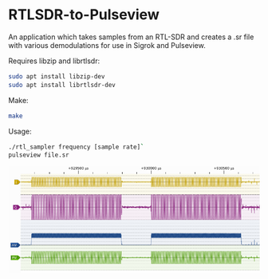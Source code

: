 # RTLSDR-to-Pulseview
An application which takes samples from an RTL-SDR and creates a .sr file with various demodulations for use in Sigrok and Pulseview.

Requires libzip and librtlsdr:

```bash
sudo apt install libzip-dev
sudo apt install librtlsdr-dev
```

Make:

```bash
make
```

Usage:

```bash
./rtl_sampler frequency [sample rate]`
pulseview file.sr
```

![wave](wave.png)

